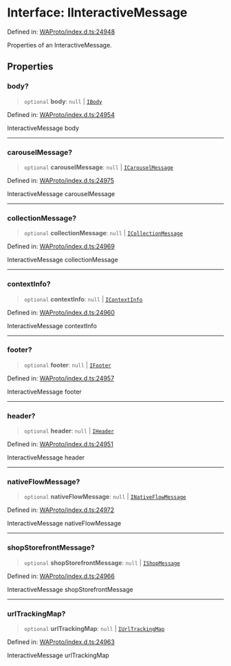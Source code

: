 # Interface: IInteractiveMessage

Defined in: [WAProto/index.d.ts:24948](https://github.com/Fokusdotid/bail/blob/c270ba4454f95d50cec87a9d90b03360fac7058e/WAProto/index.d.ts#L24948)

Properties of an InteractiveMessage.

## Properties

### body?

> `optional` **body**: `null` \| [`IBody`](../namespaces/InteractiveMessage/interfaces/IBody.md)

Defined in: [WAProto/index.d.ts:24954](https://github.com/Fokusdotid/bail/blob/c270ba4454f95d50cec87a9d90b03360fac7058e/WAProto/index.d.ts#L24954)

InteractiveMessage body

***

### carouselMessage?

> `optional` **carouselMessage**: `null` \| [`ICarouselMessage`](../namespaces/InteractiveMessage/interfaces/ICarouselMessage.md)

Defined in: [WAProto/index.d.ts:24975](https://github.com/Fokusdotid/bail/blob/c270ba4454f95d50cec87a9d90b03360fac7058e/WAProto/index.d.ts#L24975)

InteractiveMessage carouselMessage

***

### collectionMessage?

> `optional` **collectionMessage**: `null` \| [`ICollectionMessage`](../namespaces/InteractiveMessage/interfaces/ICollectionMessage.md)

Defined in: [WAProto/index.d.ts:24969](https://github.com/Fokusdotid/bail/blob/c270ba4454f95d50cec87a9d90b03360fac7058e/WAProto/index.d.ts#L24969)

InteractiveMessage collectionMessage

***

### contextInfo?

> `optional` **contextInfo**: `null` \| [`IContextInfo`](../../../interfaces/IContextInfo.md)

Defined in: [WAProto/index.d.ts:24960](https://github.com/Fokusdotid/bail/blob/c270ba4454f95d50cec87a9d90b03360fac7058e/WAProto/index.d.ts#L24960)

InteractiveMessage contextInfo

***

### footer?

> `optional` **footer**: `null` \| [`IFooter`](../namespaces/InteractiveMessage/interfaces/IFooter.md)

Defined in: [WAProto/index.d.ts:24957](https://github.com/Fokusdotid/bail/blob/c270ba4454f95d50cec87a9d90b03360fac7058e/WAProto/index.d.ts#L24957)

InteractiveMessage footer

***

### header?

> `optional` **header**: `null` \| [`IHeader`](../namespaces/InteractiveMessage/interfaces/IHeader.md)

Defined in: [WAProto/index.d.ts:24951](https://github.com/Fokusdotid/bail/blob/c270ba4454f95d50cec87a9d90b03360fac7058e/WAProto/index.d.ts#L24951)

InteractiveMessage header

***

### nativeFlowMessage?

> `optional` **nativeFlowMessage**: `null` \| [`INativeFlowMessage`](../namespaces/InteractiveMessage/interfaces/INativeFlowMessage.md)

Defined in: [WAProto/index.d.ts:24972](https://github.com/Fokusdotid/bail/blob/c270ba4454f95d50cec87a9d90b03360fac7058e/WAProto/index.d.ts#L24972)

InteractiveMessage nativeFlowMessage

***

### shopStorefrontMessage?

> `optional` **shopStorefrontMessage**: `null` \| [`IShopMessage`](../namespaces/InteractiveMessage/interfaces/IShopMessage.md)

Defined in: [WAProto/index.d.ts:24966](https://github.com/Fokusdotid/bail/blob/c270ba4454f95d50cec87a9d90b03360fac7058e/WAProto/index.d.ts#L24966)

InteractiveMessage shopStorefrontMessage

***

### urlTrackingMap?

> `optional` **urlTrackingMap**: `null` \| [`IUrlTrackingMap`](../../../interfaces/IUrlTrackingMap.md)

Defined in: [WAProto/index.d.ts:24963](https://github.com/Fokusdotid/bail/blob/c270ba4454f95d50cec87a9d90b03360fac7058e/WAProto/index.d.ts#L24963)

InteractiveMessage urlTrackingMap

